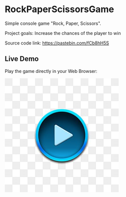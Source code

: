 # RockPaperScissorsGame
Simple console game "Rock, Paper, Scissors".

Project goals: Increase the chances of the player to win

Source code link: https://pastebin.com/fCb8hH5S

## Live Demo

Play the game directly in your Web Browser:

[<img alt="Play Button" src="https://raw.githubusercontent.com/dimitrov8/RockPaperScissorsGame/main/playbutton.jpg" />](https://replit.com/@dimitrov8/RockPaperScissors?v=1)


